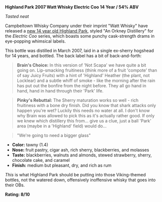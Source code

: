 **Highland Park 2007 Watt Whisky Electric Coo 14 Year / 54% ABV**

*Tasted neat*

Campbeltown Whisky Company under their imprint "Watt Whisky" have released a [new 14 year old Highland Park](https://www.whiskybase.com/whiskies/whisky/196560/an-orkney-distillery-2007-cwcl), styled "An Orkney Distillery" for the *Electric Coo* series, which boasts some punchy cask-strength drams in eye-popping whimsical labels.

This bottle was distilled in March 2007, laid in a single ex-sherry hogshead for 14 years, and bottled.  The back label has a bit of back-and-forth:

> **Brain's Choice:**  In this version of 'Not Scapa' we have quite a bit going on.  Lip-smacking fruitiness (think more of a fruit 'compote' than of say Juicy Fruits) with a hint of 'Highland' Heather (the plant, not Locklear) and a subtle whiff of smoke - like the morning after the rain has put out the bonfire from the night before.  They all go hand in hand, hand in hand through their 'Park' life.

> **Pinky's Rebuttal:** The Sherry maturation works so well - rich fruitiness with a bone dry finish.  Did you know that shark attacks only happen you're wet?  Luckily this needs no water at all.  I don't know why Brain was allowed to pick this as it's actually rather good.  If only we knew which distillery this from... give us a clue, just a ball 'Park' area (maybe in a 'Highland' field) would do...

> "We're going to need a bigger glass"

* **Color:** tawny (1.4)
* **Nose:** fruit pastry, cigar ash, rich sherry, blackberries, and molasses
* **Taste:** blackberries, walnuts and almonds, stewed strawberry, sherry, chocolate cake, and caramel
* **Finish:** medium but pleasant, dry, and rich as rum

*This* is what Highland Park should be putting into those Viking-themed bottles, not the watered down, offensively inoffensive whisky that goes into their OBs.

**Rating: 8/10**